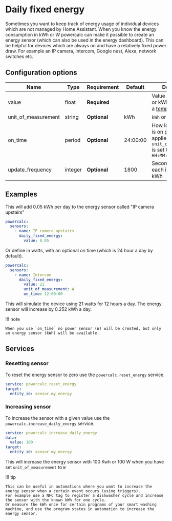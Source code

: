 # Daily fixed energy

Sometimes you want to keep track of energy usage of individual devices which are not managed by Home Assistant.
When you know the energy consumption in kWh or W powercalc can make it possible to create an energy sensor (which can also be used in the energy dashboard).
This can be helpful for devices which are always on and have a relatively fixed power draw. For example an IP camera, intercom, Google nest, Alexa, network switches etc.

## Configuration options

| Name                | Type    | Requirement  | Default  | Description                                                                                                          |
| ------------------- | ------- | ------------ | -------- | -------------------------------------------------------------------------------------------------------------------- |
| value               | float   | **Required** |          | Value either in watts or kWh. Can also be a [template](https://www.home-assistant.io/docs/configuration/templating/) |
| unit_of_measurement | string  | **Optional** | kWh      | `kWh` or `W`                                                                                                         |
| on_time             | period  | **Optional** | 24:00:00 | How long the device is on per day. Only applies when `unit_of_measurement` is set to `W`. Format `HH:MM:SS`          |
| update_frequency    | integer | **Optional** | 1800     | Seconds between each increase in kWh                                                                                 |

## Examples

This will add 0.05 kWh per day to the energy sensor called "IP camera upstairs"

```yaml
powercalc:
  sensors:
    - name: IP camera upstairs
      daily_fixed_energy:
        value: 0.05
```

Or define in watts, with an optional on time (which is 24 hour a day by default).

```yaml
powercalc:
  sensors:
    - name: Intercom
      daily_fixed_energy:
        value: 21
        unit_of_measurement: W
        on_time: 12:00:00
```

This will simulate the device using 21 watts for 12 hours a day. The energy sensor will increase by 0.252 kWh a day.

!!! note

    When you use `on_time` no power sensor (W) will be created, but only an energy sensor (kWh) will be available.

## Services

### Resetting sensor

To reset the energy sensor to zero use the `powercalc.reset_energy` service.

```yaml
service: powercalc.reset_energy
target:
  entity_id: sensor.my_energy
```

### Increasing sensor

To increase the sensor with a given value use the `powercalc.increase_daily_energy` service.

```yaml
service: powercalc.increase_daily_energy
data:
  value: 100
target:
  entity_id: sensor.my_energy
```

This will increase the energy sensor with 100 Kwh or 100 W when you have set `unit_of_measurement` to `W`

!!! tip

    This can be useful in automations where you want to increase the energy sensor when a certain event occurs (using triggers).
    For example use a NFC tag to register a dishwasher cycle and increase the sensor with the known kWh for one cycle.
    Or measure the kWh once for certain programs of your smart washing machine, and use the program states in automation to increase the energy sensor.
